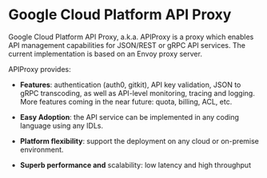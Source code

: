 # Google Cloud Platform API Proxy

Google Cloud Platform API Proxy, a.k.a. APIProxy is a proxy which enables API
management capabilities for JSON/REST or gRPC API services. The current
implementation is based on an Envoy proxy server.

APIProxy provides:

*   **Features**: authentication (auth0, gitkit), API key validation, JSON to
    gRPC transcoding, as well as API-level monitoring, tracing and logging. More
    features coming in the near future: quota, billing, ACL, etc.

*   **Easy Adoption**: the API service can be implemented in any coding language
    using any IDLs.

*   **Platform flexibility**: support the deployment on any cloud or on-premise
    environment.

*   **Superb performance and** scalability: low latency and high throughput
